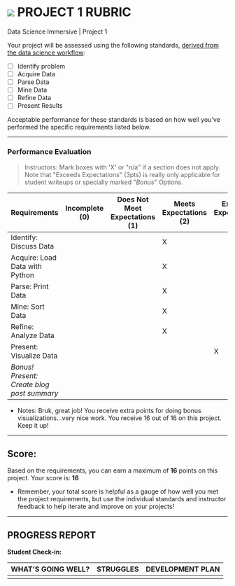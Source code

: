 # ![](https://ga-dash.s3.amazonaws.com/production/assets/logo-9f88ae6c9c3871690e33280fcf557f33.png) PROJECT 1 RUBRIC
Data Science Immersive | Project 1	 						

Your project will be assessed using the following standards, [derived from the data science workflow](../../../../resources/syllabus/DSI-workflow-v1.pdf):

- [ ] Identify problem
- [ ] Acquire Data
- [ ] Parse Data
- [ ] Mine Data
- [ ] Refine Data
- [ ] Present Results

Acceptable performance for these standards is based on how well you've performed the specific requirements listed below.

---

### Performance Evaluation
> Instructors: Mark boxes with 'X' or "n/a" if a section does not apply. Note that "Exceeds Expectations" (3pts) is really only applicable for student writeups or specially marked "*Bonus*" Options.

| Requirements | Incomplete (0) | Does Not Meet Expectations (1) | Meets Expectations (2) | Exceeds Expectations (3) |
|---|---|---|---|---|
| Identify: Discuss Data | | |X | |
| Acquire: Load Data with Python | | |X |  |
| Parse: Print Data | | |X |  |
| Mine: Sort Data | | |X | |
| Refine: Analyze Data | | |X | |
| Present: Visualize Data | | | |X |
| *Bonus! Present: Create blog post summary* | | | | |

- Notes:
Bruk, great job! You receive extra points for doing bonus visualizations...very nice work. You receive 16 out
of 16 on this project. Keep it up! 
---

## Score:
Based on the requirements, you can earn a maximum of  **16**  points on this project. Your score is: **16**

- Remember, your total score is helpful as a gauge of how well you met the project requirements, but use the individual standards and instructor feedback to help iterate and improve on your projects!

---

## PROGRESS REPORT
**Student Check-in:**

|WHAT’S GOING WELL?|STRUGGLES|DEVELOPMENT PLAN|
|---|---|---|
| | | |
